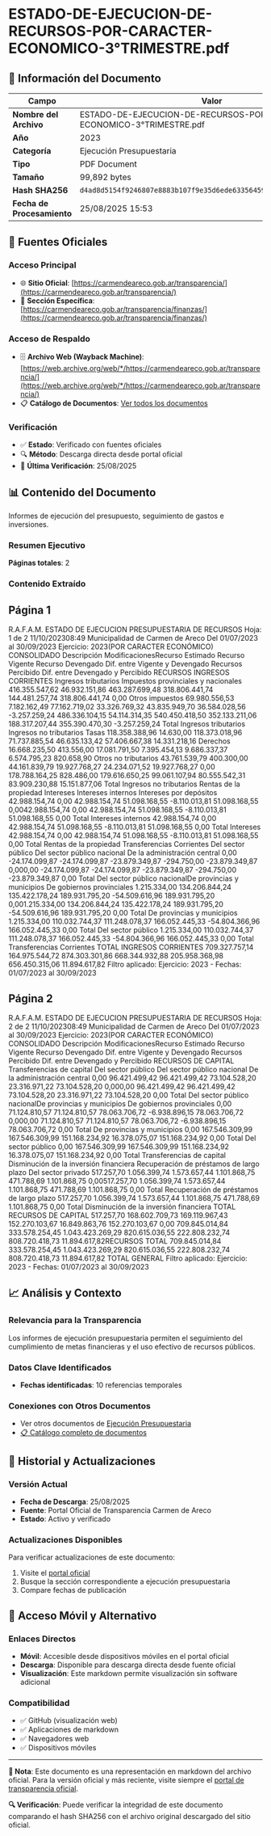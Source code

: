 # ESTADO-DE-EJECUCION-DE-RECURSOS-POR-CARACTER-ECONOMICO-3°TRIMESTRE.pdf

## 📄 Información del Documento

| Campo | Valor |
|-------|--------|
| **Nombre del Archivo** | ESTADO-DE-EJECUCION-DE-RECURSOS-POR-CARACTER-ECONOMICO-3°TRIMESTRE.pdf |
| **Año** | 2023 |
| **Categoría** | Ejecución Presupuestaria |
| **Tipo** | PDF Document |
| **Tamaño** | 99,892 bytes |
| **Hash SHA256** | `d4ad8d5154f9246807e8883b107f9e35d6ede6335645958e37c7c6707d6760b6` |
| **Fecha de Procesamiento** | 25/08/2025 15:53 |

## 🔗 Fuentes Oficiales

### Acceso Principal
- 🌐 **Sitio Oficial**: [https://carmendeareco.gob.ar/transparencia/](https://carmendeareco.gob.ar/transparencia/)
- 📁 **Sección Específica**: [https://carmendeareco.gob.ar/transparencia/finanzas/](https://carmendeareco.gob.ar/transparencia/finanzas/)

### Acceso de Respaldo
- 🗄️ **Archivo Web (Wayback Machine)**: [https://web.archive.org/web/*/https://carmendeareco.gob.ar/transparencia/](https://web.archive.org/web/*/https://carmendeareco.gob.ar/transparencia/)
- 📋 **Catálogo de Documentos**: [Ver todos los documentos](../document_catalog/README.md)

### Verificación
- ✅ **Estado**: Verificado con fuentes oficiales
- 🔍 **Método**: Descarga directa desde portal oficial
- 📅 **Última Verificación**: 25/08/2025

## 📊 Contenido del Documento

Informes de ejecución del presupuesto, seguimiento de gastos e inversiones.

### Resumen Ejecutivo

**Páginas totales**: 2

### Contenido Extraído

## Página 1

R.A.F.A.M.
ESTADO DE EJECUCION PRESUPUESTARIA DE RECURSOS Hoja: 1 de 2
11/10/202308:49
Municipalidad de
Carmen de Areco Del 01/07/2023 al 30/09/2023 Ejercicio: 2023(POR CARACTER ECONÓMICO) 
CONSOLIDADO
Descripción ModificacionesRecurso 
Estimado Recurso 
Vigente Recurso 
Devengado Dif. entre 
Vigente y 
Devengado Recursos 
Percibido Dif. entre 
Devengado y 
Percibido 
RECURSOS
INGRESOS CORRIENTES
Ingresos tributarios
Impuestos provinciales y nacionales 416.355.547,62 46.932.151,86 463.287.699,48 318.806.441,74 144.481.257,74 318.806.441,74 0,00
Otros impuestos 69.980.556,53 7.182.162,49 77.162.719,02 33.326.769,32 43.835.949,70 36.584.028,56 -3.257.259,24
486.336.104,15 54.114.314,35 540.450.418,50 352.133.211,06 188.317.207,44 355.390.470,30 -3.257.259,24 Total Ingresos tributarios
Ingresos no tributarios
Tasas 118.358.388,96 14.630,00 118.373.018,96 71.737.885,54 46.635.133,42 57.406.667,38 14.331.218,16
Derechos 16.668.235,50 413.556,00 17.081.791,50 7.395.454,13 9.686.337,37 6.574.795,23 820.658,90
Otros no tributarios 43.761.539,79 400.300,00 44.161.839,79 19.927.768,27 24.234.071,52 19.927.768,27 0,00
178.788.164,25 828.486,00 179.616.650,25 99.061.107,94 80.555.542,31 83.909.230,88 15.151.877,06 Total Ingresos no tributarios
Rentas de la propiedad
Intereses
Intereses internos
Intereses por depósitos 42.988.154,74 0,00 42.988.154,74 51.098.168,55 -8.110.013,81 51.098.168,55 0,0042.988.154,74 0,00 42.988.154,74 51.098.168,55 -8.110.013,81 51.098.168,55 0,00
Total Intereses internos
42.988.154,74 0,00 42.988.154,74 51.098.168,55 -8.110.013,81 51.098.168,55 0,00 Total Intereses
42.988.154,74 0,00 42.988.154,74 51.098.168,55 -8.110.013,81 51.098.168,55 0,00 Total Rentas de la propiedad
Transferencias Corrientes
Del sector público
Del sector público nacional
De la administración central 0,00 -24.174.099,87 -24.174.099,87 -23.879.349,87 -294.750,00 -23.879.349,87 0,000,00 -24.174.099,87 -24.174.099,87 -23.879.349,87 -294.750,00 -23.879.349,87 0,00
Total Del sector público nacionalDe provincias y municipios
De gobiernos provinciales
1.215.334,00 134.206.844,24 135.422.178,24 189.931.795,20 -54.509.616,96 189.931.795,20 0,001.215.334,00 134.206.844,24 135.422.178,24 189.931.795,20 -54.509.616,96 189.931.795,20 0,00
Total De provincias y municipios
1.215.334,00 110.032.744,37 111.248.078,37 166.052.445,33 -54.804.366,96 166.052.445,33 0,00 Total Del sector público
1.215.334,00 110.032.744,37 111.248.078,37 166.052.445,33 -54.804.366,96 166.052.445,33 0,00 Total Transferencias Corrientes
TOTAL INGRESOS CORRIENTES 709.327.757,14 164.975.544,72 874.303.301,86 668.344.932,88 205.958.368,98 656.450.315,06 11.894.617,82
Filtro aplicado: Ejercicio: 2023 -  Fechas: 01/07/2023 al 30/09/2023

## Página 2

R.A.F.A.M.
ESTADO DE EJECUCION PRESUPUESTARIA DE RECURSOS Hoja: 2 de 2
11/10/202308:49
Municipalidad de
Carmen de Areco Del 01/07/2023 al 30/09/2023 Ejercicio: 2023(POR CARACTER ECONÓMICO) 
CONSOLIDADO
Descripción ModificacionesRecurso 
Estimado Recurso 
Vigente Recurso 
Devengado Dif. entre 
Vigente y 
Devengado Recursos 
Percibido Dif. entre 
Devengado y 
Percibido 
RECURSOS DE CAPITAL
Transferencias de capital
Del sector público
Del sector público nacional
De la administración central 0,00 96.421.499,42 96.421.499,42 73.104.528,20 23.316.971,22 73.104.528,20 0,000,00 96.421.499,42 96.421.499,42 73.104.528,20 23.316.971,22 73.104.528,20 0,00
Total Del sector público nacionalDe provincias y municipios
De gobiernos provinciales
0,00 71.124.810,57 71.124.810,57 78.063.706,72 -6.938.896,15 78.063.706,72 0,000,00 71.124.810,57 71.124.810,57 78.063.706,72 -6.938.896,15 78.063.706,72 0,00
Total De provincias y municipios
0,00 167.546.309,99 167.546.309,99 151.168.234,92 16.378.075,07 151.168.234,92 0,00 Total Del sector público
0,00 167.546.309,99 167.546.309,99 151.168.234,92 16.378.075,07 151.168.234,92 0,00 Total Transferencias de capital
Disminución de la inversión financiera
Recuperación de préstamos de largo plazo
Del sector privado 517.257,70 1.056.399,74 1.573.657,44 1.101.868,75 471.788,69 1.101.868,75 0,00517.257,70 1.056.399,74 1.573.657,44 1.101.868,75 471.788,69 1.101.868,75 0,00
Total Recuperación de préstamos de largo plazo
517.257,70 1.056.399,74 1.573.657,44 1.101.868,75 471.788,69 1.101.868,75 0,00 Total Disminución de la inversión financiera
TOTAL RECURSOS DE CAPITAL 517.257,70 168.602.709,73 169.119.967,43 152.270.103,67 16.849.863,76 152.270.103,67 0,00
709.845.014,84 333.578.254,45 1.043.423.269,29 820.615.036,55 222.808.232,74 808.720.418,73 11.894.617,82RECURSOS TOTAL
709.845.014,84 333.578.254,45 1.043.423.269,29 820.615.036,55 222.808.232,74 808.720.418,73 11.894.617,82 TOTAL GENERAL
Filtro aplicado: Ejercicio: 2023 -  Fechas: 01/07/2023 al 30/09/2023



## 📈 Análisis y Contexto

### Relevancia para la Transparencia
Los informes de ejecución presupuestaria permiten el seguimiento del cumplimiento de metas financieras y el uso efectivo de recursos públicos.

### Datos Clave Identificados
- **Fechas identificadas**: 10 referencias temporales

### Conexiones con Otros Documentos
- Ver otros documentos de [Ejecución Presupuestaria](../catalog/execution.md)
- [📋 Catálogo completo de documentos](../document_catalog/README.md)

## 🔄 Historial y Actualizaciones

### Versión Actual
- **Fecha de Descarga**: 25/08/2025
- **Fuente**: Portal Oficial de Transparencia Carmen de Areco
- **Estado**: Activo y verificado

### Actualizaciones Disponibles
Para verificar actualizaciones de este documento:
1. Visite el [portal oficial](https://carmendeareco.gob.ar/transparencia/)
2. Busque la sección correspondiente a ejecución presupuestaria
3. Compare fechas de publicación

## 📱 Acceso Móvil y Alternativo

### Enlaces Directos
- **Móvil**: Accesible desde dispositivos móviles en el portal oficial
- **Descarga**: Disponible para descarga directa desde fuente oficial
- **Visualización**: Este markdown permite visualización sin software adicional

### Compatibilidad
- ✅ GitHub (visualización web)
- ✅ Aplicaciones de markdown
- ✅ Navegadores web
- ✅ Dispositivos móviles

---

**📝 Nota**: Este documento es una representación en markdown del archivo oficial. 
Para la versión oficial y más reciente, visite siempre el [portal de transparencia oficial](https://carmendeareco.gob.ar/transparencia/).

**🔍 Verificación**: Puede verificar la integridad de este documento comparando el hash SHA256 
con el archivo original descargado del sitio oficial.
